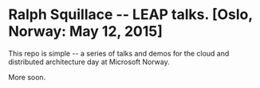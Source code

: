 # Ralph Squillace -- LEAP talks. [Oslo, Norway: May 12, 2015]

This repo is simple -- a series of talks and demos for the cloud and distributed architecture day at Microsoft Norway.

More soon.
